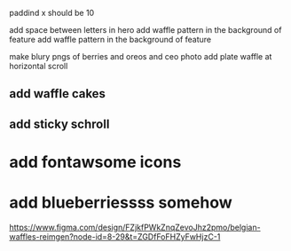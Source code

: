  paddind x should be 10

 add space between letters in hero
 add waffle pattern in the background of feature
 add waffle pattern in the background of feature

 make blury pngs of berries and oreos
and ceo photo
 add plate waffle at horizontal scroll

## add waffle cakes 
## add sticky schroll
# add fontawsome icons
# add blueberriessss somehow





https://www.figma.com/design/FZjkfPWkZnqZevoJhz2pmo/belgian-waffles-reimgen?node-id=8-29&t=ZGDfFoFHZyFwHjzC-1